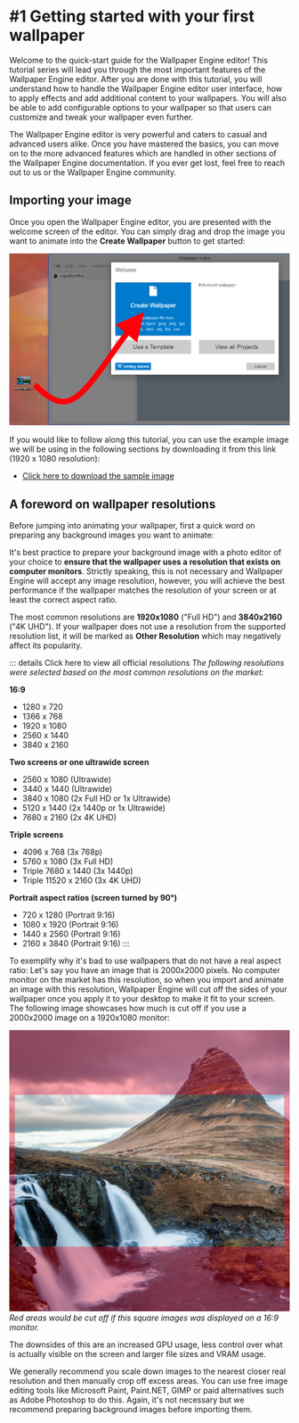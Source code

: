 # #1 Getting started with your first wallpaper

Welcome to the quick-start guide for the Wallpaper Engine editor! This tutorial series will lead you through the most important features of the Wallpaper Engine editor. After you are done with this tutorial, you will understand how to handle the Wallpaper Engine editor user interface, how to apply effects and add additional content to your wallpapers. You will also be able to add configurable options to your wallpaper so that users can customize and tweak your wallpaper even further.

The Wallpaper Engine editor is very powerful and caters to casual and advanced users alike. Once you have mastered the basics, you can move on to the more advanced features which are handled in other sections of the Wallpaper Engine documentation. If you ever get lost, feel free to reach out to us or the Wallpaper Engine community.

## Importing your image

Once you open the Wallpaper Engine editor, you are presented with the welcome screen of the editor. You can simply drag and drop the image you want to animate into the **Create Wallpaper** button to get started:

![Square image compares to 16:9 aspect ratio](./new.png)

If you would like to follow along this tutorial, you can use the example image we will be using in the following sections by downloading it from this link (1920 x 1080 resolution): 

* [Click here to download the sample image](/img/tutorials/mountain.png)

## A foreword on wallpaper resolutions

Before jumping into animating your wallpaper, first a quick word on preparing any background images you want to animate:

It's best practice to prepare your background image with a photo editor of your choice to **ensure that the wallpaper uses a resolution that exists on computer monitors**. Strictly speaking, this is not necessary and Wallpaper Engine will accept any image resolution, however, you will achieve the best performance if the wallpaper matches the resolution of your screen or at least the correct aspect ratio. 

The most common resolutions are **1920x1080** ("Full HD") and **3840x2160** ("4K UHD"). If your wallpaper does not use a resolution from the supported resolution list, it will be marked as **Other Resolution** which may negatively affect its popularity.

::: details Click here to view all official resolutions
*The following resolutions were selected based on the most common resolutions on the market:*

**16:9**
* 1280 x 720
* 1366 x 768
* 1920 x 1080
* 2560 x 1440
* 3840 x 2160 

**Two screens or one ultrawide screen**
* 2560 x 1080 (Ultrawide)
* 3440 x 1440 (Ultrawide)
* 3840 x 1080 (2x Full HD or 1x Ultrawide)
* 5120 x 1440 (2x 1440p or 1x Ultrawide)
* 7680 x 2160 (2x 4K UHD)

**Triple screens**
* 4096 x 768 (3x 768p)
* 5760 x 1080 (3x Full HD)
* Triple 7680 x 1440 (3x 1440p)
* Triple 11520 x 2160 (3x 4K UHD)

**Portrait aspect ratios (screen turned by 90°)**
* 720 x 1280 (Portrait 9:16)
* 1080 x 1920 (Portrait 9:16)
* 1440 x 2560 (Portrait 9:16)
* 2160 x 3840 (Portrait 9:16)
:::

To exemplify why it's bad to use wallpapers that do not have a real aspect ratio: Let's say you have an image that is 2000x2000 pixels. No computer monitor on the market has this resolution, so when you import and animate an image with this resolution, Wallpaper Engine will cut off the sides of your wallpaper once you apply it to your desktop to make it fit to your screen. The following image showcases how much is cut off if you use a 2000x2000 image on a 1920x1080 monitor:

![Square image compares to 16:9 aspect ratio](./aspectratio.jpg)
*Red areas would be cut off if this square images was displayed on a 16:9 monitor.*

The downsides of this are an increased GPU usage, less control over what is actually visible on the screen and larger file sizes and VRAM usage.

We generally recommend you scale down images to the nearest closer real resolution and then manually crop off excess areas. You can use free image editing tools like Microsoft Paint, Paint.NET, GIMP or paid alternatives such as Adobe Photoshop to do this. Again, it's not necessary but we recommend preparing background images before importing them.